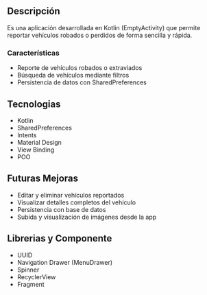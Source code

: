 ## Descripción 
Es una aplicación desarrollada en Kotlin (EmptyActivity) que permite reportar vehículos robados o perdidos de forma sencilla y rápida.


### Características 

- Reporte de vehículos robados o extraviados
- Búsqueda de vehículos mediante filtros
- Persistencia de datos con SharedPreferences


## Tecnologias
- Kotlin
- SharedPreferences
- Intents
- Material Design
- View Binding
- POO


## Futuras Mejoras

- Editar y eliminar vehículos reportados
- Visualizar detalles completos del vehículo
- Persistencia con base de datos
- Subida y visualización de imágenes desde la app


## Librerias y Componente

- UUID
- Navigation Drawer (MenuDrawer)
- Spinner
- RecyclerView
- Fragment
